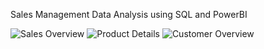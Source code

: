 Sales Management Data Analysis using SQL and PowerBI

![Sales Overview](https://github.com/gupta-ayushi/sales_management_analysis/assets/94676819/57d319ec-3eb6-47c1-901e-5584f2ae2460)
![Product Details](https://github.com/gupta-ayushi/sales_management_analysis/assets/94676819/ff93b2fa-c91c-47c1-a0ef-99843c40b7f6)
![Customer Overview](https://github.com/gupta-ayushi/sales_management_analysis/assets/94676819/0dcd42fd-44db-4a55-b4d1-a07f4fb9a5da)
